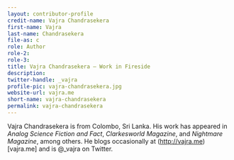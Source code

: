 ```yaml
---
layout: contributor-profile
credit-name: Vajra Chandrasekera
first-name: Vajra
last-name: Chandrasekera
file-as: c
role: Author
role-2:
role-3:
title: Vajra Chandrasekera — Work in Fireside
description:
twitter-handle: _vajra
profile-pic: vajra-chandrasekera.jpg
website-url: vajra.me
short-name: vajra-chandrasekera
permalink: vajra-chandrasekera
---
```

Vajra Chandrasekera is from Colombo, Sri Lanka. His work has appeared in _Analog Science Fiction and Fact_, _Clarkesworld Magazine_, and _Nightmare Magazine_, among others. He blogs occasionally at (http://vajra.me)[vajra.me] and is @_vajra on Twitter.
